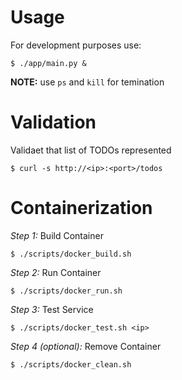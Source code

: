 # Usage

For development purposes use:

    $ ./app/main.py &

**NOTE:** use `ps` and `kill` for temination

# Validation

Validaet that list of TODOs represented

    $ curl -s http://<ip>:<port>/todos


# Containerization

*Step 1:* Build Container

    $ ./scripts/docker_build.sh

*Step 2:* Run Container

    $ ./scripts/docker_run.sh

*Step 3:* Test Service

    $ ./scripts/docker_test.sh <ip>

*Step 4 (optional):* Remove Container

    $ ./scripts/docker_clean.sh

